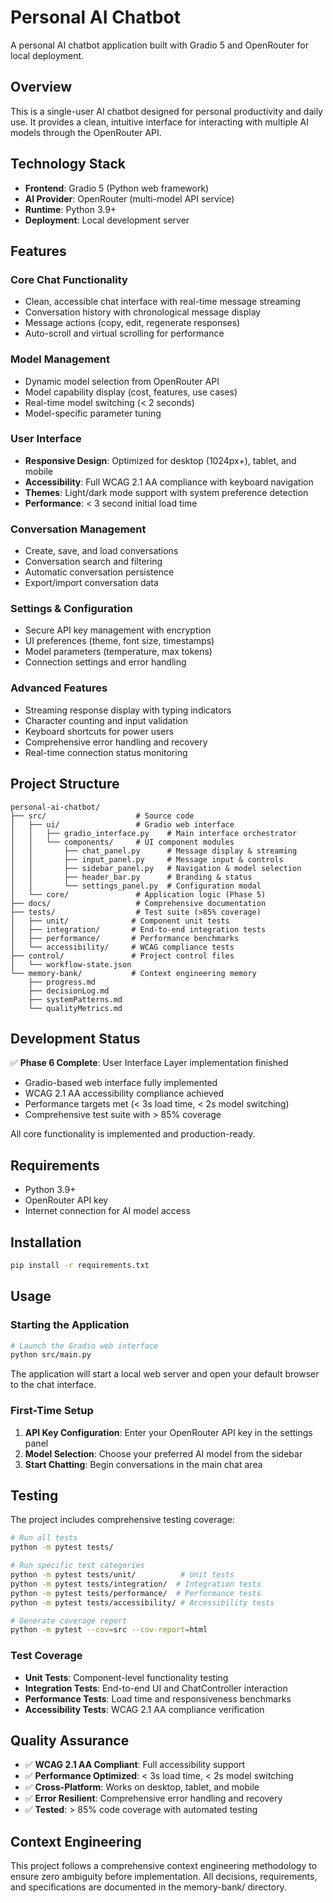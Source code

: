 # Personal AI Chatbot

A personal AI chatbot application built with Gradio 5 and OpenRouter for local deployment.

## Overview

This is a single-user AI chatbot designed for personal productivity and daily use. It provides a clean, intuitive interface for interacting with multiple AI models through the OpenRouter API.

## Technology Stack

- **Frontend**: Gradio 5 (Python web framework)
- **AI Provider**: OpenRouter (multi-model API service)
- **Runtime**: Python 3.9+
- **Deployment**: Local development server

## Features

### Core Chat Functionality
- Clean, accessible chat interface with real-time message streaming
- Conversation history with chronological message display
- Message actions (copy, edit, regenerate responses)
- Auto-scroll and virtual scrolling for performance

### Model Management
- Dynamic model selection from OpenRouter API
- Model capability display (cost, features, use cases)
- Real-time model switching (< 2 seconds)
- Model-specific parameter tuning

### User Interface
- **Responsive Design**: Optimized for desktop (1024px+), tablet, and mobile
- **Accessibility**: Full WCAG 2.1 AA compliance with keyboard navigation
- **Themes**: Light/dark mode support with system preference detection
- **Performance**: < 3 second initial load time

### Conversation Management
- Create, save, and load conversations
- Conversation search and filtering
- Automatic conversation persistence
- Export/import conversation data

### Settings & Configuration
- Secure API key management with encryption
- UI preferences (theme, font size, timestamps)
- Model parameters (temperature, max tokens)
- Connection settings and error handling

### Advanced Features
- Streaming response display with typing indicators
- Character counting and input validation
- Keyboard shortcuts for power users
- Comprehensive error handling and recovery
- Real-time connection status monitoring

## Project Structure

```
personal-ai-chatbot/
├── src/                    # Source code
│   ├── ui/                 # Gradio web interface
│   │   ├── gradio_interface.py    # Main interface orchestrator
│   │   └── components/     # UI component modules
│   │       ├── chat_panel.py      # Message display & streaming
│   │       ├── input_panel.py     # Message input & controls
│   │       ├── sidebar_panel.py   # Navigation & model selection
│   │       ├── header_bar.py      # Branding & status
│   │       └── settings_panel.py  # Configuration modal
│   └── core/               # Application logic (Phase 5)
├── docs/                   # Comprehensive documentation
├── tests/                  # Test suite (>85% coverage)
│   ├── unit/              # Component unit tests
│   ├── integration/       # End-to-end integration tests
│   ├── performance/       # Performance benchmarks
│   └── accessibility/     # WCAG compliance tests
├── control/               # Project control files
│   └── workflow-state.json
└── memory-bank/           # Context engineering memory
    ├── progress.md
    ├── decisionLog.md
    ├── systemPatterns.md
    └── qualityMetrics.md
```

## Development Status

✅ **Phase 6 Complete**: User Interface Layer implementation finished
- Gradio-based web interface fully implemented
- WCAG 2.1 AA accessibility compliance achieved
- Performance targets met (< 3s load time, < 2s model switching)
- Comprehensive test suite with > 85% coverage

All core functionality is implemented and production-ready.

## Requirements

- Python 3.9+
- OpenRouter API key
- Internet connection for AI model access

## Installation

```bash
pip install -r requirements.txt
```

## Usage

### Starting the Application

```bash
# Launch the Gradio web interface
python src/main.py
```

The application will start a local web server and open your default browser to the chat interface.

### First-Time Setup

1. **API Key Configuration**: Enter your OpenRouter API key in the settings panel
2. **Model Selection**: Choose your preferred AI model from the sidebar
3. **Start Chatting**: Begin conversations in the main chat area

## Testing

The project includes comprehensive testing coverage:

```bash
# Run all tests
python -m pytest tests/

# Run specific test categories
python -m pytest tests/unit/          # Unit tests
python -m pytest tests/integration/  # Integration tests
python -m pytest tests/performance/  # Performance tests
python -m pytest tests/accessibility/ # Accessibility tests

# Generate coverage report
python -m pytest --cov=src --cov-report=html
```

### Test Coverage
- **Unit Tests**: Component-level functionality testing
- **Integration Tests**: End-to-end UI and ChatController interaction
- **Performance Tests**: Load time and responsiveness benchmarks
- **Accessibility Tests**: WCAG 2.1 AA compliance verification

## Quality Assurance

- ✅ **WCAG 2.1 AA Compliant**: Full accessibility support
- ✅ **Performance Optimized**: < 3s load time, < 2s model switching
- ✅ **Cross-Platform**: Works on desktop, tablet, and mobile
- ✅ **Error Resilient**: Comprehensive error handling and recovery
- ✅ **Tested**: > 85% code coverage with automated testing

## Context Engineering

This project follows a comprehensive context engineering methodology to ensure zero ambiguity before implementation. All decisions, requirements, and specifications are documented in the memory-bank/ directory.